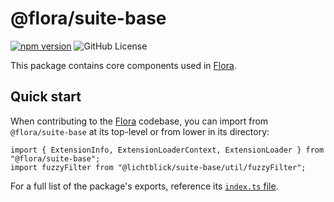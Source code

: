 # @flora/suite-base &nbsp;

[![npm version](https://img.shields.io/npm/v/%40lichtblick%2Fsuite)](https://www.npmjs.com/package/@lichtblick/suite)
![GitHub License](https://img.shields.io/github/license/lichtblick-suite/lichtblick)

This package contains core components used in [Flora](https://github.com/flora-suite/flora).

## Quick start

When contributing to the [Flora](https://github.com/flora-suite/flora) codebase, you can import from `@flora/suite-base` at its top-level or from lower in its directory:

```plain
import { ExtensionInfo, ExtensionLoaderContext, ExtensionLoader } from "@flora/suite-base";
import fuzzyFilter from "@lichtblick/suite-base/util/fuzzyFilter";
```

For a full list of the package's exports, reference its [`index.ts` file](https://github.com/flora-suite/flora/suite/blob/main/packages/suite-base/src/index.ts).
